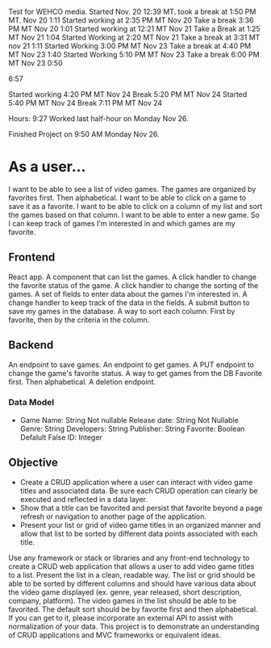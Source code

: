 Test for WEHCO media. Started Nov. 20 12:39 MT.
took a break at 1:50 PM MT. Nov 20
1:11
Started working at 2:35 PM MT Nov 20
Take a break 3:36 PM MT Nov 20
1:01
Started working at 12:21 MT Nov 21
Take a Break at 1:25 MT Nov 21
1:04
Started Working at 2:20 MT Nov 21
Take a break at 3:31 MT nov 21
1:11
Started Working 3:00 PM MT Nov 23
Take a break at 4:40 PM MT Nov 23
1:40
Started Working 5:10 PM MT Nov 23
Take a break 6:00 PM MT Nov 23
0:50

6:57

Started working 4:20 PM MT Nov 24
Break 5:20 PM MT Nov 24
Started 5:40 PM MT Nov 24
Break 7:11 PM MT Nov 24

Hours: 9:27
Worked last half-hour on Monday Nov 26.

Finished Project on 9:50 AM Monday Nov 26.



# As a user...
I want to be able to see a list of video games. The games are organized by favorites first. Then alphabetical.
I want to be able to click on a game to save it as a favorite.
I want to be able to click on a column of my list and sort the games based on that column.
I want to be able to enter a new game.
So I can keep track of games I'm interested in and which games are my favorite.

## Frontend
React app.
A component that can list the games.
A click handler  to change the favorite status of the game.
A click handler to change the sorting of the games.
A set of fields to enter data about the games I'm interested in.
A change handler to keep track of the data in the fields.
A submit button to save my games in the database.
A way to sort each column. First by favorite, then by the criteria in the column.



## Backend
An endpoint to save games.
An endpoint to get games.
A PUT endpoint to change the game's favorite status.
A way to get games from the DB Favorite first. Then alphabetical.
A deletion endpoint.

### Data Model
* Game
    Name: String Not nullable
    Release date: String  Not Nullable
    Genre: String
    Developers: String
    Publisher: String
    Favorite: Boolean Defalult False
    ID: Integer





## Objective
* Create a CRUD application where a user can interact with video game titles and associated data. Be sure each CRUD operation can clearly be executed and reflected in a data layer.
* Show that a title can be favorited and persist that favorite beyond a page refresh or navigation to another page of the application.
* Present your list or grid of video game titles in an organized manner and allow that list to be sorted by different data points associated with each title.

Use any framework or stack or libraries and any front-end technology to create a CRUD web application that allows a user to add video game titles to a list. Present the list in a clean, readable way. The list or grid should be able to be sorted by different columns and should have various data about the video game displayed (ex. genre, year released, short description, company, platform). The video games in the list should be able to be favorited. The default sort should be by favorite first and then alphabetical. If you can get to it, please incorporate an external API to assist with normalization of your data. This project is to demonstrate an understanding of CRUD applications and MVC frameworks or equivalent ideas.

